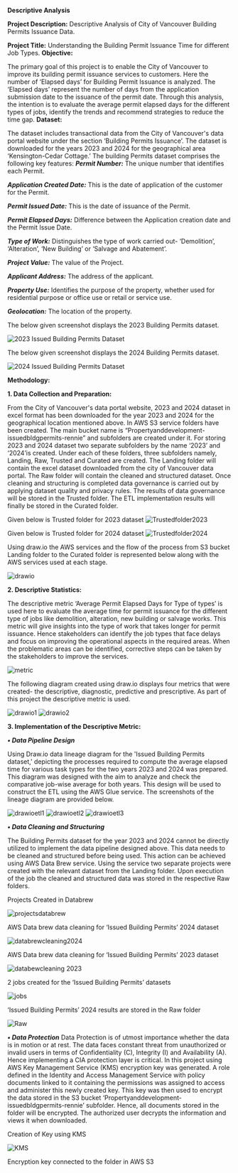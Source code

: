 
**Descriptive Analysis**


**Project Description:** Descriptive Analysis of City of Vancouver Building Permits Issuance Data.

**Project Title:** Understanding the Building Permit Issuance Time for different Job Types.
**Objective:**

The primary goal of this project is to enable the City of Vancouver to improve its building permit issuance services to customers. Here the number of ‘Elapsed days’ for Building Permit Issuance is analyzed. The ‘Elapsed days’ represent the number of days from the application submission date to the issuance of the permit date. Through this analysis, the intention is to evaluate the average permit elapsed days for the different types of jobs, identify the trends and recommend strategies to reduce the time gap. 
**Dataset:** 

The dataset includes transactional data from the City of Vancouver's data portal website under the section ‘Building Permits Issuance’. The dataset is downloaded for the years 2023 and 2024 for the geographical area ‘Kensington-Cedar Cottage.’ The building Permits dataset comprises the following key features:
**_Permit Number:_** The unique number that identifies each Permit.

**_Application Created Date:_** This is the date of application of the customer for the Permit.

**_Permit Issued Date:_** This is the date of issuance of the Permit.

**_Permit Elapsed Days:_** Difference between the Application creation date and the Permit Issue Date.

**_Type of Work:_** Distinguishes the type of work carried out- ‘Demolition’, ‘Alteration’, ‘New Building’ or ‘Salvage and Abatement’.

**_Project Value:_** The value of the Project.

**_Applicant Address:_** The address of the applicant.

**_Property Use:_** Identifies the purpose of the property, whether used for residential purpose or office use or retail or service use. 

**_Geolocation:_** The location of the property.

The below given screenshot displays the 2023 Building Permits dataset.


![2023 Issued Building Permits Dataset](https://github.com/RennieBenson/Data-Analysis/blob/main/2023%20dataset.png)

The below given screenshot displays the 2024 Building Permits dataset.

![2024 Issued Building Permits Dataset](https://github.com/RennieBenson/Data-Analysis/blob/main/2024%20dataset.png)

**Methodology:**

**1.	Data Collection and Preparation:**

From the City of Vancouver's data portal website, 2023 and 2024 dataset in excel format has been downloaded for the year 2023 and 2024 for the geographical location mentioned above. In AWS S3 service folders have been created. The main bucket name is “Propertyanddevelopment-issuedbldgpermits-rennie” and subfolders are created under it. For storing 2023 and 2024 dataset two separate subfolders by the name ‘2023’ and ‘2024’is created.  Under each of these folders, three subfolders namely, Landing, Raw, Trusted and Curated are created. The Landing folder will contain the excel dataset downloaded from the city of Vancouver data portal. The Raw folder will contain the cleaned and structured dataset. Once cleaning and structuring is completed data governance is carried out by applying dataset quality and privacy rules. The results of data governance will be stored in the Trusted folder. The ETL implementation results will finally be stored in the Curated folder.

Given below is Trusted folder for 2023 dataset
![Trustedfolder2023](https://github.com/RennieBenson/Data-Analysis/blob/main/2023%20Trusted%20folder.PNG)


Given below is Trusted folder for 2024 dataset
![Trustedfolder2024](https://github.com/RennieBenson/Data-Analysis/blob/main/2024%20trusted%20folder.PNG)


Using draw.io the AWS services and the flow of the process from S3 bucket Landing folder to the Curated folder is represented below along with the AWS services used at each stage. 

![drawio](https://github.com/RennieBenson/Data-Analysis/blob/main/drawio.png)


**2.	Descriptive Statistics:**

   The descriptive metric ‘Average Permit Elapsed Days for Type of types’ is used here to evaluate the average time for permit issuance for the different type of jobs like demolition, alteration, new building or salvage works. This metric will give insights into the type of work that takes longer for permit issuance. Hence stakeholders can identify the job types that face delays and focus on improving the operational aspects in the required areas. When the problematic areas can be identified, corrective steps can be taken by the stakeholders to improve the services.

   
![metric](https://github.com/RennieBenson/Data-Analysis/blob/main/metric.png)

The following diagram created using draw.io displays four metrics that were created- the descriptive, diagnostic, predictive and prescriptive. As part of this project the descriptive metric is used.


![drawio1](https://github.com/RennieBenson/Data-Analysis/blob/main/drawio1.png)
![drawio2](https://github.com/RennieBenson/Data-Analysis/blob/main/drawio2.png)


**3.	Implementation of the Descriptive Metric:**


**_•	Data Pipeline Design_**

Using Draw.io data lineage diagram for the 'Issued Building Permits dataset,' depicting the processes required to compute the average elapsed time for various task types for the two years 2023 and 2024 was prepared. This diagram was designed with the aim to analyze and check the comparative job-wise average for both years. This design will be used to construct the ETL using the AWS Glue service. The screenshots of the lineage diagram are provided below. 


![drawioetl1](https://github.com/RennieBenson/Data-Analysis/blob/main/drawioetl1.png)
![drawioetl2](https://github.com/RennieBenson/Data-Analysis/blob/main/drawioetl2.png)
![drawioetl3](https://github.com/RennieBenson/Data-Analysis/blob/main/drawioetl3.png)


**_•	Data Cleaning and Structuring_**


The Building Permits dataset for the year 2023 and 2024 cannot be directly utilized to implement the data pipeline designed above. This data needs to be cleaned and structured before being used. This action can be achieved using AWS Data Brew service. Using the service two separate projects were created with the relevant dataset from the Landing folder. Upon execution of the job the cleaned and structured data was stored in the respective Raw folders. 


Projects Created in Databrew

![projectsdatabrew](https://github.com/RennieBenson/Data-Analysis/blob/main/2%20Projects%20created%20in%20databrew.PNG)

AWS Data brew data cleaning for ‘Issued Building Permits’ 2024 dataset

![databrewcleaning2024](https://github.com/RennieBenson/Data-Analysis/blob/main/Databrew%20for%202024%20data%20project.PNG)

AWS Data brew data cleaning for ‘Issued Building Permits’ 2023 dataset

![databewcleaning 2023](https://github.com/RennieBenson/Data-Analysis/blob/main/databrew%20for%202023%20data%20project.PNG)

2 jobs created for the ‘Issued Building Permits’ datasets

![jobs](https://github.com/RennieBenson/Data-Analysis/blob/main/two%20jobs%20created%20in%20databrew.PNG)


‘Issued Building Permits’ 2024 results are stored in the Raw folder

![Raw](https://github.com/RennieBenson/Data-Analysis/blob/main/raw%20folder.jpg)


**_•	Data Protection_**
Data Protection is of utmost importance whether the data is in motion or at rest. The data faces constant threat from unauthorized or invalid users in terms of Confidentiality (C), Integrity (I) and Availability (A). Hence implementing a CIA protection layer is critical. In this project using AWS Key Management Service (KMS) encryption key was generated. A role defined in the Identity and Access Management Service with policy documents linked to it containing the permissions was assigned to access and administer this newly created key. This key was then used to encrypt the data stored in the S3 bucket ‘Propertyanddevelopment-issuedbldgpermits-rennie’ subfolder. Hence, all documents stored in the folder will be encrypted. The authorized user decrypts the information and views it when downloaded. 

Creation of Key using KMS

![KMS](https://github.com/RennieBenson/Data-Analysis/blob/main/key%20creation%20in%20KMS.PNG)

Encryption key connected to the folder in AWS S3 
